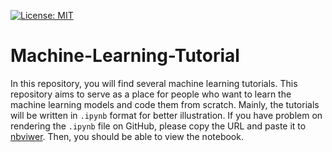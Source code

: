 [![License: MIT](https://img.shields.io/badge/License-MIT-yellow.svg)](https://opensource.org/licenses/MIT)
# Machine-Learning-Tutorial

In this repository, you will find several machine learning tutorials. This repository aims to serve as a place for people who want to learn the machine learning models and code them from scratch. Mainly, the tutorials will be written in `.ipynb` format for better illustration. If you have problem on rendering the `.ipynb` file on GitHub, please copy the URL and paste it to [nbviwer](https://nbviewer.jupyter.org/). Then, you should be able to view the notebook.
